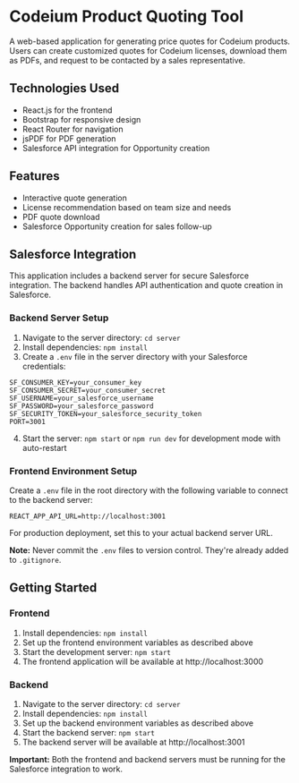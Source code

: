 # Codeium Product Quoting Tool

A web-based application for generating price quotes for Codeium products. Users can create customized quotes for Codeium licenses, download them as PDFs, and request to be contacted by a sales representative.

## Technologies Used

- React.js for the frontend
- Bootstrap for responsive design
- React Router for navigation
- jsPDF for PDF generation
- Salesforce API integration for Opportunity creation

## Features

- Interactive quote generation
- License recommendation based on team size and needs
- PDF quote download
- Salesforce Opportunity creation for sales follow-up

## Salesforce Integration

This application includes a backend server for secure Salesforce integration. The backend handles API authentication and quote creation in Salesforce.

### Backend Server Setup

1. Navigate to the server directory: `cd server`
2. Install dependencies: `npm install`
3. Create a `.env` file in the server directory with your Salesforce credentials:

```
SF_CONSUMER_KEY=your_consumer_key
SF_CONSUMER_SECRET=your_consumer_secret
SF_USERNAME=your_salesforce_username
SF_PASSWORD=your_salesforce_password
SF_SECURITY_TOKEN=your_salesforce_security_token
PORT=3001
```

4. Start the server: `npm start` or `npm run dev` for development mode with auto-restart

### Frontend Environment Setup

Create a `.env` file in the root directory with the following variable to connect to the backend server:

```
REACT_APP_API_URL=http://localhost:3001
```

For production deployment, set this to your actual backend server URL.

**Note:** Never commit the `.env` files to version control. They're already added to `.gitignore`.

## Getting Started

### Frontend
1. Install dependencies: `npm install`
2. Set up the frontend environment variables as described above
3. Start the development server: `npm start`
4. The frontend application will be available at http://localhost:3000

### Backend
1. Navigate to the server directory: `cd server`
2. Install dependencies: `npm install`
3. Set up the backend environment variables as described above
4. Start the backend server: `npm start`
5. The backend server will be available at http://localhost:3001

**Important:** Both the frontend and backend servers must be running for the Salesforce integration to work.
